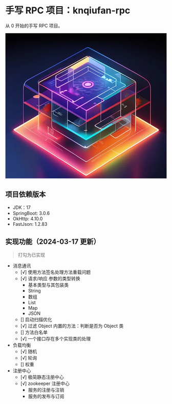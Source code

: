 # 手写 RPC 项目：knqiufan-rpc

从 0 开始的手写 RPC 项目。

![image](RPC.png)

## 项目依赖版本

* JDK：17
* SpringBoot: 3.0.6
* OkHttp: 4.10.0
* FastJson: 1.2.83

## 实现功能（2024-03-17 更新）
> 打勾为已实现
* 消息通讯
  * [√] 使用方法签名处理方法重载问题
  * [√] 请求/响应 参数的类型转换
    * 基本类型与其包装类
    * String
    * 数组
    * List
    * Map
    * JSON
  * [] 启动扫描优化
  * [√] 过滤 Object 内置的方法：判断是否为 Object 类
  * [] 方法白名单
  * [√] 一个接口存在多个实现类的处理
* 负载均衡
  * [√] 随机
  * [√] 轮询
  * [] 权重
* 注册中心
  * [√] 极简静态注册中心
  * [√] zookeeper 注册中心
    * 服务的注册与注销
    * 服务的发布与订阅
